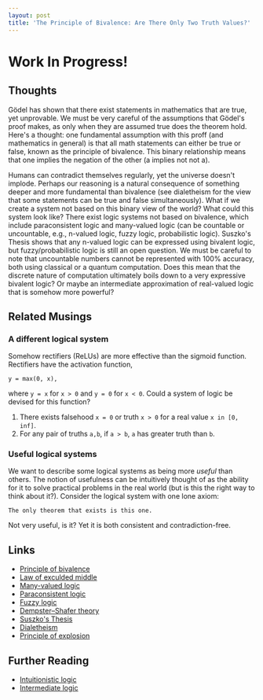 ```yaml
---
layout: post
title: 'The Principle of Bivalence: Are There Only Two Truth Values?'
---
```


# **Work In Progress!**

## Thoughts

Gödel has shown that there exist statements in mathematics that are true, yet unprovable. We must be very careful of the assumptions that Gödel's proof makes, as only when they are assumed true does the theorem hold. Here's a thought: one fundamental assumption with this proff (and mathematics in general) is that all math statements can either be true or false, known as the principle of bivalence. This binary relationship means that one implies the negation of the other (a implies not not a).

Humans can contradict themselves regularly, yet the universe doesn't implode. Perhaps our reasoning is a natural consequence of something deeper and more fundamental than bivalence (see dialetheism for the view that some statements can be true and false simultaneously). What if we create a system not based on this binary view of the world? What could this system look like? There exist logic systems not based on bivalence, which include paraconsistent logic and many-valued logic (can be countable or uncountable, e.g., n-valued logic, fuzzy logic, probabilistic logic). Suszko's Thesis shows that any n-valued logic can be expressed using bivalent logic, but fuzzy/probabilistic logic is still an open question. We must be careful to note that uncountable numbers cannot be represented with 100% accuracy, both using classical or a quantum computation. Does this mean that the discrete nature of computation ultimately boils down to a very expressive bivalent logic? Or maybe an intermediate approximation of real-valued logic that is somehow more powerful?

## Related Musings

### A different logical system

Somehow rectifiers (ReLUs) are more effective than the sigmoid function. Rectifiers have the activation function, 
```
y = max(0, x),
```
where `y = x` for `x > 0` and `y = 0` for `x < 0`. Could a system of logic be devised for this function?

1. There exists falsehood `x = 0` or truth `x > 0` for a real value `x in [0, inf]`.
2. For any pair of truths `a,b`, if `a > b`, `a` has greater truth than `b`.

### Useful logical systems

We want to describe some logical systems as being more _useful_ than others. The notion of usefulness can be intuitively thought of as the ability for it to solve practical problems in the real world (but is this the right way to think about it?). Consider the logical system with one lone axiom:
```
The only theorem that exists is this one.
```
Not very useful, is it? Yet it is both consistent and contradiction-free.

## Links
- [Principle of bivalence](https://en.wikipedia.org/wiki/Principle_of_bivalence)
- [Law of exculded middle](https://en.wikipedia.org/wiki/Law_of_excluded_middle)
- [Many-valued logic](https://en.wikipedia.org/wiki/Many-valued_logic)
- [Paraconsistent logic](https://en.wikipedia.org/wiki/Paraconsistent_logic)
- [Fuzzy logic](https://en.wikipedia.org/wiki/Fuzzy_logic)
- [Dempster–Shafer theory](https://en.wikipedia.org/wiki/Dempster%E2%80%93Shafer_theory)
- [Suszko's Thesis](https://plato.stanford.edu/entries/truth-values/suszko-thesis.html)
- [Dialetheism](https://en.wikipedia.org/wiki/Dialetheism)
- [Principle of explosion](https://en.wikipedia.org/wiki/Principle_of_explosion)

## Further Reading

- [Intuitionistic logic](https://en.wikipedia.org/wiki/Intuitionistic_logic)
- [Intermediate logic](https://en.wikipedia.org/wiki/Intermediate_logic)
